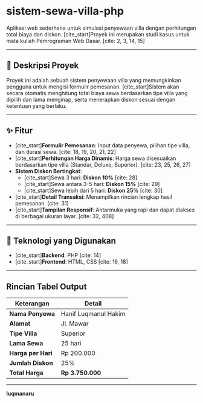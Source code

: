 # sistem-sewa-villa-php
Aplikasi web sederhana untuk simulasi penyewaan villa dengan perhitungan total biaya dan diskon. [cite_start]Proyek ini merupakan studi kasus untuk mata kuliah Pemrograman Web Dasar. [cite: 2, 3, 14, 15]

---

## 📜 Deskripsi Proyek
Proyek ini adalah sebuah sistem penyewaan villa yang memungkinkan pengguna untuk mengisi formulir pemesanan. [cite_start]Sistem akan secara otomatis menghitung total biaya sewa berdasarkan tipe villa yang dipilih dan lama menginap, serta menerapkan diskon sesuai dengan ketentuan yang berlaku. 

---

## ✨ Fitur
* [cite_start]**Formulir Pemesanan**: Input data penyewa, pilihan tipe villa, dan durasi sewa. [cite: 18, 19, 20, 21, 22]
* [cite_start]**Perhitungan Harga Dinamis**: Harga sewa disesuaikan berdasarkan tipe villa (Standar, Deluxe, Superior). [cite: 23, 25, 26, 27]
* **Sistem Diskon Bertingkat**:
    * [cite_start]Sewa 3 hari: **Diskon 10%** [cite: 28]
    * [cite_start]Sewa antara 3-5 hari: **Diskon 15%** [cite: 29]
    * [cite_start]Sewa lebih dari 5 hari: **Diskon 25%** [cite: 30]
* [cite_start]**Detail Transaksi**: Menampilkan rincian lengkap hasil pemesanan. [cite: 31]
* [cite_start]**Tampilan Responsif**: Antarmuka yang rapi dan dapat diakses di berbagai ukuran layar. [cite: 32, 408]

---

## 🚀 Teknologi yang Digunakan
* [cite_start]**Backend**: PHP [cite: 14]
* [cite_start]**Frontend**: HTML, CSS [cite: 16, 18]

---

## Rincian Tabel Output
| Keterangan      | Detail                           |
| --------------- | -------------------------------- |
| **Nama Penyewa** | Hanif Luqmanul Hakim             |
| **Alamat** | Jl. Mawar                        |
| **Tipe Villa** | Superior                         |
| **Lama Sewa** | 25 hari                          |
| **Harga per Hari**| Rp 200.000                       |
| **Jumlah Diskon** | 25%                              |
| **Total Harga** | **Rp 3.750.000** |

---

**luqmanaru**
